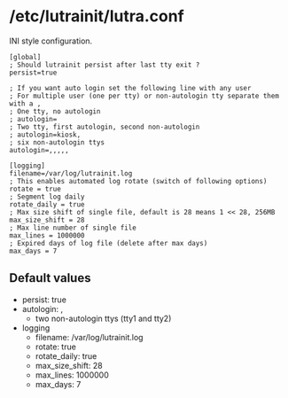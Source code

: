 # /etc/lutrainit/lutra.conf
INI style configuration.

    [global]
    ; Should lutrainit persist after last tty exit ?
    persist=true
    
    ; If you want auto login set the following line with any user
    ; For multiple user (one per tty) or non-autologin tty separate them with a ,
    ; One tty, no autologin
    ; autologin=
    ; Two tty, first autologin, second non-autologin
    ; autologin=kiosk,
    ; six non-autologin ttys
    autologin=,,,,,
    
    [logging]
    filename=/var/log/lutrainit.log
    ; This enables automated log rotate (switch of following options)
    rotate = true
    ; Segment log daily
    rotate_daily = true
    ; Max size shift of single file, default is 28 means 1 << 28, 256MB
    max_size_shift = 28
    ; Max line number of single file
    max_lines = 1000000
    ; Expired days of log file (delete after max days)
    max_days = 7
    
## Default values
- persist: true
- autologin: ,
  - two non-autologin ttys (tty1 and tty2)
- logging
  - filename: /var/log/lutrainit.log
  - rotate: true
  - rotate_daily: true
  - max_size_shift: 28
  - max_lines: 1000000
  - max_days: 7
